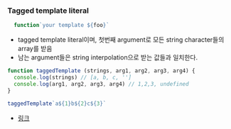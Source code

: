 ### Tagged template literal

```js
  function`your template ${foo}`
```

- tagged template literal이며, 첫번째 argument로 모든 string character들의 array를 받음
- 남는 argument들은 string interpolation으로 받는 값들과 일치한다.

```js
function taggedTemplate (strings, arg1, arg2, arg3, arg4) {
  console.log(strings) // [a, b, c, '']
  console.log(arg1, arg2, arg3, arg4) // 1,2,3, undefined
}

taggedTemplate`a${1}b${2}c${3}`
```

- [링크](https://stackoverflow.com/questions/29660381/backticks-calling-a-function)

